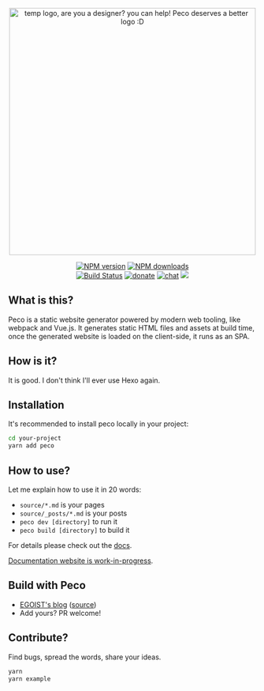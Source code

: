 <p align="center">
<img src="https://cdn.rawgit.com/egoist/fde30f7f3eae29d66b52736367f0267c/raw/95fe77f4401a2df004094d7ef8d1e3d93de98480/peco.svg" alt="temp logo, are you a designer? you can help! Peco deserves a better logo :D" width="500"></p>

<p align="center"><a href="https://npmjs.com/package/peco"><img src="https://img.shields.io/npm/v/peco.svg?style=for-the-badge" alt="NPM version"></a> <a href="https://npmjs.com/package/peco"><img src="https://img.shields.io/npm/dm/peco.svg?style=for-the-badge" alt="NPM downloads"></a> <br><a href="https://circleci.com/gh/uchudenpa/peco"><img src="https://img.shields.io/circleci/project/uchudenpa/peco/master.svg?style=for-the-badge" alt="Build Status"></a> <a href="./BACKERS.md"><img src="https://img.shields.io/badge/$-donate-ff69b4.svg?maxAge=2592000&amp;style=for-the-badge" alt="donate"></a> <a href="https://spectrum.chat/peco"><img src="https://img.shields.io/badge/chat-on%20spectrum-7b16ff.svg?style=for-the-badge" alt="chat"></a> <a href="./LICENSE"><img src="https://img.shields.io/badge/license-MIT-blue.svg?style=for-the-badge"></a></p>


## What is this?

Peco is a static website generator powered by modern web tooling, like webpack and Vue.js. It generates static HTML files and assets at build time, once the generated website is loaded on the client-side, it runs as an SPA.

## How is it?

It is good. I don't think I'll ever use Hexo again.

## Installation

It's recommended to install peco locally in your project:

```bash
cd your-project
yarn add peco
```

## How to use?

Let me explain how to use it in 20 words:

- `source/*.md` is your pages
- `source/_posts/*.md` is your posts
- `peco dev [directory]` to run it
- `peco build [directory]` to build it

For details please check out the [docs](./docs).

[Documentation website is work-in-progress](https://github.com/uchudenpa/peco/issues/23).

## Build with Peco

- [EGOIST's blog](https://egoist.moe) ([source](https://github.com/egoist/blog))
- Add yours? PR welcome!

## Contribute?

Find bugs, spread the words, share your ideas.

```bash
yarn
yarn example
```
